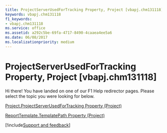 ```yaml
---
title: ProjectServerUsedForTracking Property, Project [vbapj.chm131118]
keywords: vbapj.chm131118
f1_keywords:
- vbapj.chm131118
ms.service: office
ms.assetid: a292c5be-69fa-4717-8490-4caaea4ee5a6
ms.date: 06/08/2017
ms.localizationpriority: medium
---
```



# ProjectServerUsedForTracking Property, Project [vbapj.chm131118]

Hi there! You have landed on one of our F1 Help redirector pages. Please select the topic you were looking for below.

[Project.ProjectServerUsedForTracking Property (Project)](https://msdn.microsoft.com/library/bbaaf811-7d4c-1e40-dc44-2563117576f5%28Office.15%29.aspx)

[ReportTemplate.TemplatePath Property (Project)](https://msdn.microsoft.com/library/be8381a8-f19e-76f0-32c8-c85f29ba93cc%28Office.15%29.aspx)

[!include[Support and feedback](~/includes/feedback-boilerplate.md)]